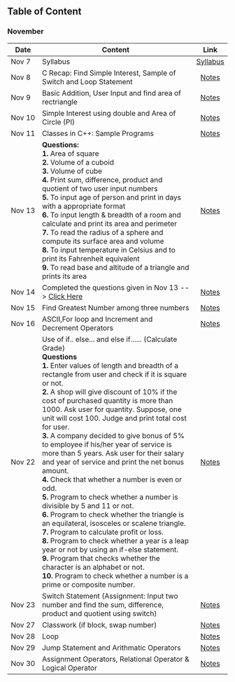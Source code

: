Table of Content
-

### November 

|Date|Content|Link|
|--------|---------|:---------:|
|Nov&nbsp;7|Syllabus|[Syllabus](/Notes/November/000_Nov7/)|
|Nov&nbsp;8|C Recap: Find Simple Interest, Sample of Switch and Loop Statement|[Notes](/Notes/November/001_Nov8/)|
|Nov&nbsp;9|Basic Addition, User Input and find area of rectriangle|[Notes](/Notes/November/002_Nov9/)|
|Nov&nbsp;10|Simple Interest using double and Area of Circle (PI)|[Notes](/Notes/November/003_Nov10/)|
|Nov 11|Classes in C++: Sample Programs|[Notes](/Notes/November/004_Nov11/)|
|Nov&nbsp;13|**Questions:**<br/>**1.** Area of square <br/> **2.** Volume of a cuboid <br/> **3.** Volume of cube <br/> **4.** Print sum, difference, product and quotient of two user input numbers <br/> **5.** To input age of person and print in days with a appropriate format <br/> **6.** To input length & breadth of a room and calculate and print its area and perimeter <br/> **7.** To read the radius of a sphere and compute its surface area and volume <br/> **8.** To input temperature in Celsius and to print its Fahrenheit equivalent <br/> **9.** To read base and altitude of a triangle and prints its area|[Notes](/Notes/November/005_Nov13/)|
|Nov&nbsp;14|Completed the questions given in Nov 13 --> [Click Here](/Notes/November/005_Nov13/)|[Notes](/Notes/November/006_Nov14/)|
|Nov&nbsp;15|Find Greatest Number among three numbers |[Notes](/Notes/November/007_Nov15)|
|Nov&nbsp;16|ASCII,For loop and Increment and Decrement Operators |[Notes](/Notes/November/008_Nov16/)|
|Nov&nbsp;22|Use of if.. else... and else if...... (Calculate Grade) <br/> **Questions** <br/> **1.** Enter values of length and breadth of a rectangle from user and check if it is square or not. <br/> **2.** A shop will give discount of 10% if the cost of purchased quantity is more than 1000. Ask user for quantity. Suppose, one unit will cost 100. Judge and print total cost for user. <br/> **3.** A company decided to give bonus of 5% to employee if his/her year of service is more than 5 years. Ask user for their salary and year of service and print the net bonus amount. <br/> **4.** Check that whether a number is even or odd. <br/> **5.** Program to check whether a number is divisible by 5 and 11 or not. <br/> **6.** Program to check whether the triangle is an equilateral, isosceles or scalene triangle. <br/> **7.** Program to calculate profit or loss. <br/> **8.** Program to check whether a year is a leap year or not by using an if-else statement. <br/> **9.** Program that checks whether the character is an alphabet or not. <br/> **10.** Program to check whether a number is a prime or composite number.|[Notes](/Notes/November/009_Nov22/) |
|Nov&nbsp;23|Switch Statement (Assignment: Input two number and find the sum, difference, product and quotient using switch)| [Notes](/Notes/November/010_Nov23/)|
|Nov&nbsp;27| Classwork (if block, swap number)| [Notes](/Notes/November/011_Nov27/)|
|Nov&nbsp;28| Loop | [Notes](/Notes/November/012_Nov28/)|
|Nov&nbsp;29| Jump Statement and Arithmatic Operators| [Notes](/Notes/November/013_Nov29/)|
|Nov&nbsp;30| Assignment Operators, Relational Operator & Logical Operator | [Notes](/Notes/November/014_Nov30/)|
